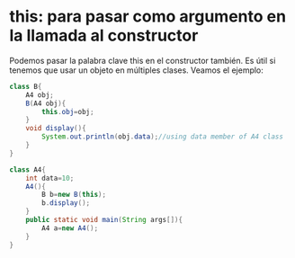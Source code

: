 # this: para pasar como argumento en la llamada al constructor

Podemos pasar la palabra clave this en el constructor también. Es útil si tenemos que usar un objeto en múltiples clases. Veamos el ejemplo:

```java
class B{
    A4 obj;
    B(A4 obj){
        this.obj=obj;
    }
    void display(){
        System.out.println(obj.data);//using data member of A4 class  
    }
}

class A4{
    int data=10;
    A4(){
        B b=new B(this);
        b.display();
    }
    public static void main(String args[]){
        A4 a=new A4();
    }
}
```


